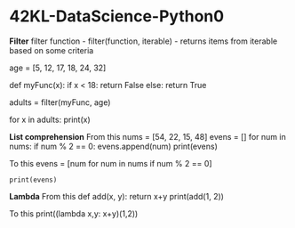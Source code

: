 # 42KL-DataScience-Python0

**Filter**
filter function - filter(function, iterable)
 				  - returns items from iterable based on some criteria

age = [5, 12, 17, 18, 24, 32]

def myFunc(x):
	if x < 18:
		return False
	else:
		return True

adults = filter(myFunc, age)

for x in adults:
	print(x)

**List comprehension**
From this 
	nums = [54, 22, 15, 48]
	evens = []
	for num in nums:
		if num % 2 == 0:
			evens.append(num)
	print(evens)

To this
	evens = [num for num in nums if num % 2 == 0]

	print(evens)

**Lambda**
From this
	def add(x, y):
		return x+y
	print(add(1, 2))

To this
	print((lambda x,y: x+y)(1,2))
